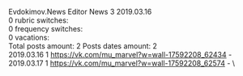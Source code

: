 Evdokimov.News	Editor News 3 2019.03.16\
0 rubric switches:\
0 frequency switches:\
0 vacations:\
Total posts amount: 2	Posts dates amount: 2\
2019.03.16 1 https://vk.com/mu_marvel?w=wall-17592208_62434 - \
2019.03.17 1 https://vk.com/mu_marvel?w=wall-17592208_62574 - \
